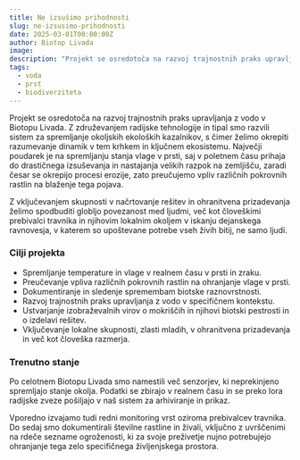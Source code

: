 ```yaml
---
title: Ne izsušimo prihodnosti
slug: ne-izsusimo-prihodnosti
date: 2025-03-01T00:00:00Z
author: Biotop Livada
image: 
description: "Projekt se osredotoča na razvoj trajnostnih praks upravljanja z vodo v Biotopu Livada."
tags:
  - voda
  - prst
  - biodiverziteta
---
```


Projekt se osredotoča na razvoj trajnostnih praks upravljanja z vodo v Biotopu Livada. Z združevanjem radijske tehnologije in tipal smo razvili sistem za spremljanje okoljskih ekoloških kazalnikov, s čimer želimo okrepiti razumevanje dinamik v tem krhkem in ključnem ekosistemu. Največji poudarek je na spremljanju stanja vlage v prsti, saj v poletnem času prihaja do drastičnega izsuševanja in nastajanja velikih razpok na zemljišču, zaradi česar se okrepijo procesi erozije, zato preučujemo vpliv različnih pokrovnih rastlin na blaženje tega pojava.

Z vključevanjem skupnosti v načrtovanje rešitev in ohranitvena prizadevanja želimo spodbuditi globljo povezanost med ljudmi, več kot človeškimi prebivalci travnika in njihovim lokalnim okoljem v iskanju dejanskega ravnovesja, v katerem so upoštevane potrebe vseh živih bitij, ne samo ljudi.

### Cilji projekta

* Spremljanje temperature in vlage v realnem času v prsti in zraku.
* Preučevanje vpliva različnih pokrovnih rastlin na ohranjanje vlage v prsti.
* Dokumentiranje in sledenje spremembam biotske raznovrstnosti.
* Razvoj trajnostnih praks upravljanja z vodo v specifičnem kontekstu.
* Ustvarjanje izobraževalnih virov o mokriščih in njihovi biotski pestrosti in o izdelavi rešitev.
* Vključevanje lokalne skupnosti, zlasti mladih, v ohranitvena prizadevanja in več kot človeška razmerja.

### Trenutno stanje

Po celotnem Biotopu Livada smo namestili več senzorjev, ki neprekinjeno spremljajo stanje okolja. Podatki se zbirajo v realnem času in se preko lora radijske zveze pošiljajo v naš sistem za arhiviranje in prikaz.

Vporedno izvajamo tudi redni monitoring vrst oziroma prebivalcev travnika. Do sedaj smo dokumentirali številne rastline in živali, vključno z uvrščenimi na rdeče sezname ogroženosti, ki za svoje preživetje nujno potrebujejo ohranjanje tega zelo specifičnega življenjskega prostora.